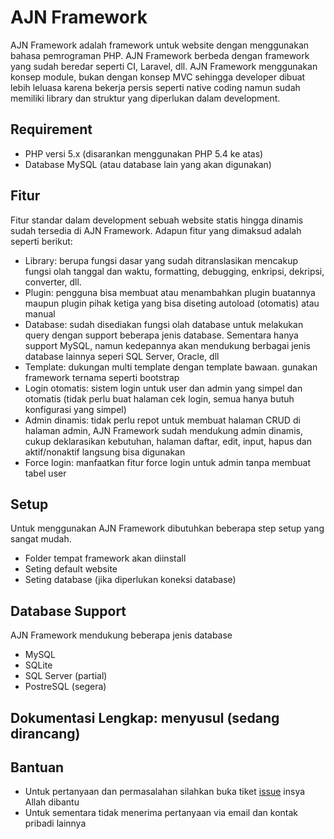 # AJN Framework
AJN Framework adalah framework untuk website dengan menggunakan bahasa pemrograman PHP. AJN Framework berbeda dengan framework yang sudah beredar seperti CI, Laravel, dll. AJN Framework menggunakan konsep module, bukan dengan konsep MVC sehingga developer dibuat lebih leluasa karena bekerja persis seperti native coding namun sudah memiliki library dan struktur yang diperlukan dalam development.


## Requirement
- PHP versi 5.x (disarankan menggunakan PHP 5.4 ke atas)
- Database MySQL (atau database lain yang akan digunakan)


## Fitur
Fitur standar dalam development sebuah website statis hingga dinamis sudah tersedia di AJN Framework. Adapun fitur yang dimaksud adalah seperti berikut:
- Library: berupa fungsi dasar yang sudah ditranslasikan mencakup fungsi olah tanggal dan waktu, formatting, debugging, enkripsi, dekripsi, converter, dll.
- Plugin: pengguna bisa membuat atau menambahkan plugin buatannya maupun plugin pihak ketiga yang bisa diseting autoload (otomatis) atau manual
- Database: sudah disediakan fungsi olah database untuk melakukan query dengan support beberapa jenis database. Sementara hanya support MySQL, namun kedepannya akan mendukung berbagai jenis database lainnya seperi SQL Server, Oracle, dll
- Template: dukungan multi template dengan template bawaan. gunakan framework ternama seperti bootstrap
- Login otomatis: sistem login untuk user dan admin yang simpel dan otomatis (tidak perlu buat halaman cek login, semua hanya butuh konfigurasi yang simpel)
- Admin dinamis: tidak perlu repot untuk membuat halaman CRUD di halaman admin, AJN Framework sudah mendukung admin dinamis, cukup deklarasikan kebutuhan, halaman daftar, edit, input, hapus dan aktif/nonaktif langsung bisa digunakan
- Force login: manfaatkan fitur force login untuk admin tanpa membuat tabel user


## Setup
Untuk menggunakan AJN Framework dibutuhkan beberapa step setup yang sangat mudah.
* Folder tempat framework akan diinstall
* Seting default website
* Seting database (jika diperlukan koneksi database)

## Database Support
AJN Framework mendukung beberapa jenis database
- MySQL
- SQLite
- SQL Server (partial)
- PostreSQL (segera)

## Dokumentasi Lengkap: menyusul (sedang dirancang)

## Bantuan
* Untuk pertanyaan dan permasalahan silahkan buka tiket [issue](https://github.com/arijulianto/ajn-framework/issues) insya Allah dibantu
* Untuk sementara tidak menerima pertanyaan via email dan kontak pribadi lainnya
